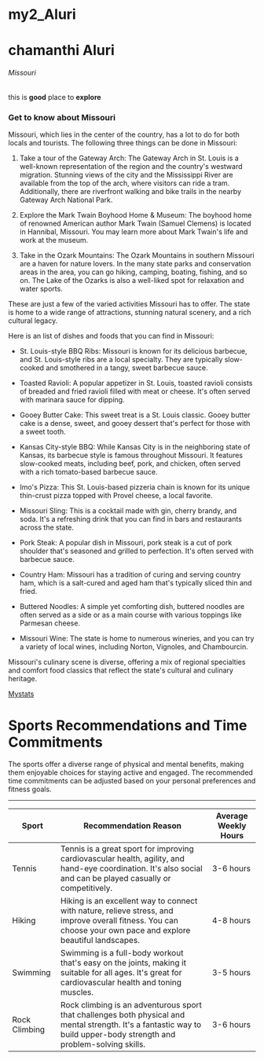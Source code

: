# my2_Aluri
# chamanthi Aluri
###### Missouri
this is **good** place to **explore** 

### Get to know about Missouri


Missouri, which lies in the center of the country, has a lot to do for both locals and tourists. The following three things can be done in Missouri:

1. Take a tour of the Gateway Arch: The Gateway Arch in St. Louis is a well-known representation of the region and the country's westward migration. Stunning views of the city and the Mississippi River are available from the top of the arch, where visitors can ride a tram. Additionally, there are riverfront walking and bike trails in the nearby Gateway Arch National Park.

2. Explore the Mark Twain Boyhood Home & Museum: The boyhood home of renowned American author Mark Twain (Samuel Clemens) is located in Hannibal, Missouri. You may learn more about Mark Twain's life and work at the museum.

3. Take in the Ozark Mountains: The Ozark Mountains in southern Missouri are a haven for nature lovers. In the many state parks and conservation areas in the area, you can go hiking, camping, boating, fishing, and so on. The Lake of the Ozarks is also a well-liked spot for relaxation and water sports.


These are just a few of the varied activities Missouri has to offer. The state is home to a wide range of attractions, stunning natural scenery, and a rich cultural legacy.


 Here is an list of dishes and foods that you can find in Missouri:

- St. Louis-style BBQ Ribs: Missouri is known for its delicious barbecue, and St. Louis-style ribs are a local specialty. They are typically slow-cooked and smothered in a tangy, sweet barbecue sauce.

- Toasted Ravioli: A popular appetizer in St. Louis, toasted ravioli consists of breaded and fried ravioli filled with meat or cheese. It's often served with marinara sauce for dipping.

- Gooey Butter Cake: This sweet treat is a St. Louis classic. Gooey butter cake is a dense, sweet, and gooey dessert that's perfect for those with a sweet tooth.

- Kansas City-style BBQ: While Kansas City is in the neighboring state of Kansas, its barbecue style is famous throughout Missouri. It features slow-cooked meats, including beef, pork, and chicken, often served with a rich tomato-based barbecue sauce.

- Imo's Pizza: This St. Louis-based pizzeria chain is known for its unique thin-crust pizza topped with Provel cheese, a local favorite.

- Missouri Sling: This is a cocktail made with gin, cherry brandy, and soda. It's a refreshing drink that you can find in bars and restaurants across the state.

- Pork Steak: A popular dish in Missouri, pork steak is a cut of pork shoulder that's seasoned and grilled to perfection. It's often served with barbecue sauce.

- Country Ham: Missouri has a tradition of curing and serving country ham, which is a salt-cured and aged ham that's typically sliced thin and fried.

- Buttered Noodles: A simple yet comforting dish, buttered noodles are often served as a side or as a main course with various toppings like Parmesan cheese.

- Missouri Wine: The state is home to numerous wineries, and you can try a variety of local wines, including Norton, Vignoles, and Chambourcin.

Missouri's culinary scene is diverse, offering a mix of regional specialties and comfort food classics that reflect the state's cultural and culinary heritage.



[Mystats](MyStats.md)


# Sports Recommendations and Time Commitments

The sports offer a diverse range of physical and mental benefits, making them enjoyable choices for staying active and engaged. The recommended time commitments can be adjusted based on your personal preferences and fitness goals.

---

| Sport         | Recommendation Reason                                      | Average Weekly Hours |
|---------------|-------------------------------------------------------------|----------------------|
| Tennis        | Tennis is a great sport for improving cardiovascular health, agility, and hand-eye coordination. It's also social and can be played casually or competitively. | 3-6 hours            |
| Hiking        | Hiking is an excellent way to connect with nature, relieve stress, and improve overall fitness. You can choose your own pace and explore beautiful landscapes. | 4-8 hours            |
| Swimming      | Swimming is a full-body workout that's easy on the joints, making it suitable for all ages. It's great for cardiovascular health and toning muscles. | 3-5 hours            |
| Rock Climbing | Rock climbing is an adventurous sport that challenges both physical and mental strength. It's a fantastic way to build upper-body strength and problem-solving skills. | 3-6 hours            |
